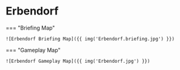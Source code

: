 # Erbendorf

=== "Briefing Map"

    ![Erbendorf Briefing Map]({{ img('Erbendorf.briefing.jpg') }})

=== "Gameplay Map"

    ![Erbendorf Gameplay Map]({{ img('Erbendorf.jpg') }})
